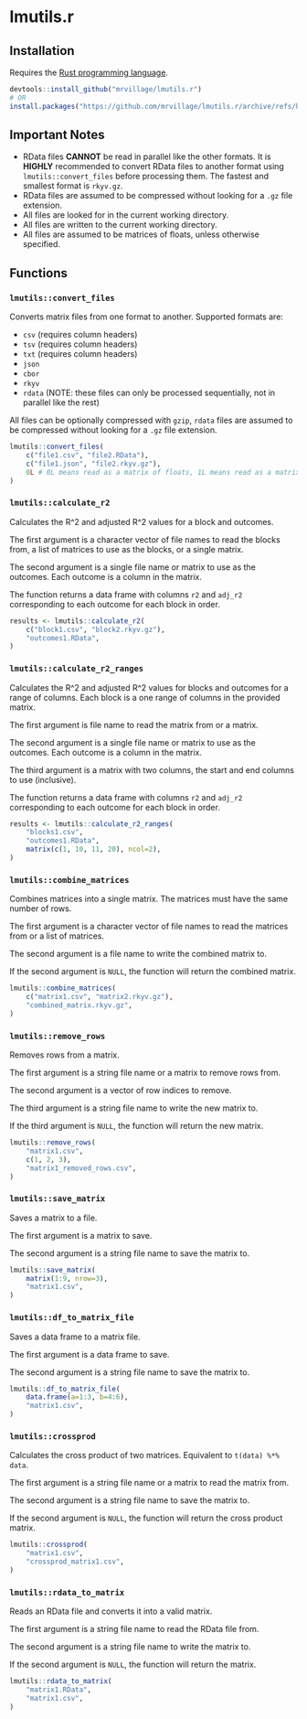 # lmutils.r

## Installation

Requires the [Rust programming language](https://rust-lang.org).

```r
devtools::install_github("mrvillage/lmutils.r")
# OR
install.packages("https://github.com/mrvillage/lmutils.r/archive/refs/heads/master.tar.gz", repos=NULL) # use .zip for Windows
```

## Important Notes

- RData files **CANNOT** be read in parallel like the other formats. It is **HIGHLY** recommended to convert RData files to another format using `lmutils::convert_files` before processing them. The fastest and smallest format is `rkyv.gz`.
- RData files are assumed to be compressed without looking for a `.gz` file extension.
- All files are looked for in the current working directory.
- All files are written to the current working directory.
- All files are assumed to be matrices of floats, unless otherwise specified.

## Functions

### `lmutils::convert_files`

Converts matrix files from one format to another. Supported formats are:
- `csv` (requires column headers)
- `tsv` (requires column headers)
- `txt` (requires column headers)
- `json`
- `cbor`
- `rkyv`
- `rdata` (NOTE: these files can only be processed sequentially, not in parallel like the rest)

All files can be optionally compressed with `gzip`, `rdata` files are assumed to be compressed without looking for a `.gz` file extension.

```r
lmutils::convert_files(
    c("file1.csv", "file2.RData"),
    c("file1.json", "file2.rkyv.gz"),
    0L # 0L means read as a matrix of floats, 1L means read as a matrix of strings
)
```

### `lmutils::calculate_r2`

Calculates the R^2 and adjusted R^2 values for a block and outcomes.

The first argument is a character vector of file names to read the blocks from, a list of matrices to use as the blocks, or a single matrix.

The second argument is a single file name or matrix to use as the outcomes. Each outcome is a column in the matrix.

The function returns a data frame with columns `r2` and `adj_r2` corresponding to each outcome for each block in order.

```r
results <- lmutils::calculate_r2(
    c("block1.csv", "block2.rkyv.gz"),
    "outcomes1.RData",
)
```

### `lmutils::calculate_r2_ranges`

Calculates the R^2 and adjusted R^2 values for blocks and outcomes for a range of columns. Each block is a one range of columns in the provided matrix.

The first argument is file name to read the matrix from or a matrix.

The second argument is a single file name or matrix to use as the outcomes. Each outcome is a column in the matrix.

The third argument is a matrix with two columns, the start and end columns to use (inclusive).

The function returns a data frame with columns `r2` and `adj_r2` corresponding to each outcome for each block in order.

```r
results <- lmutils::calculate_r2_ranges(
    "blocks1.csv",
    "outcomes1.RData",
    matrix(c(1, 10, 11, 20), ncol=2),
)
```

### `lmutils::combine_matrices`

Combines matrices into a single matrix. The matrices must have the same number of rows.

The first argument is a character vector of file names to read the matrices from or a list of matrices.

The second argument is a file name to write the combined matrix to.

If the second argument is `NULL`, the function will return the combined matrix.

```r
lmutils::combine_matrices(
    c("matrix1.csv", "matrix2.rkyv.gz"),
    "combined_matrix.rkyv.gz",
)
```

### `lmutils::remove_rows`

Removes rows from a matrix.

The first argument is a string file name or a matrix to remove rows from.

The second argument is a vector of row indices to remove.

The third argument is a string file name to write the new matrix to.

If the third argument is `NULL`, the function will return the new matrix.

```r
lmutils::remove_rows(
    "matrix1.csv",
    c(1, 2, 3),
    "matrix1_removed_rows.csv",
)
```


### `lmutils::save_matrix`

Saves a matrix to a file.

The first argument is a matrix to save.

The second argument is a string file name to save the matrix to.

```r
lmutils::save_matrix(
    matrix(1:9, nrow=3),
    "matrix1.csv",
)
```

### `lmutils::df_to_matrix_file`

Saves a data frame to a matrix file.

The first argument is a data frame to save.

The second argument is a string file name to save the matrix to.

```r
lmutils::df_to_matrix_file(
    data.frame(a=1:3, b=4:6),
    "matrix1.csv",
)
```

### `lmutils::crossprod`

Calculates the cross product of two matrices. Equivalent to `t(data) %*% data`.

The first argument is a string file name or a matrix to read the matrix from.

The second argument is a string file name to save the matrix to.

If the second argument is `NULL`, the function will return the cross product matrix.

```r
lmutils::crossprod(
    "matrix1.csv",
    "crossprod_matrix1.csv",
)
```

### `lmutils::rdata_to_matrix`

Reads an RData file and converts it into a valid matrix.

The first argument is a string file name to read the RData file from.

The second argument is a string file name to write the matrix to.

If the second argument is `NULL`, the function will return the matrix.

```r
lmutils::rdata_to_matrix(
    "matrix1.RData",
    "matrix1.csv",
)
```
